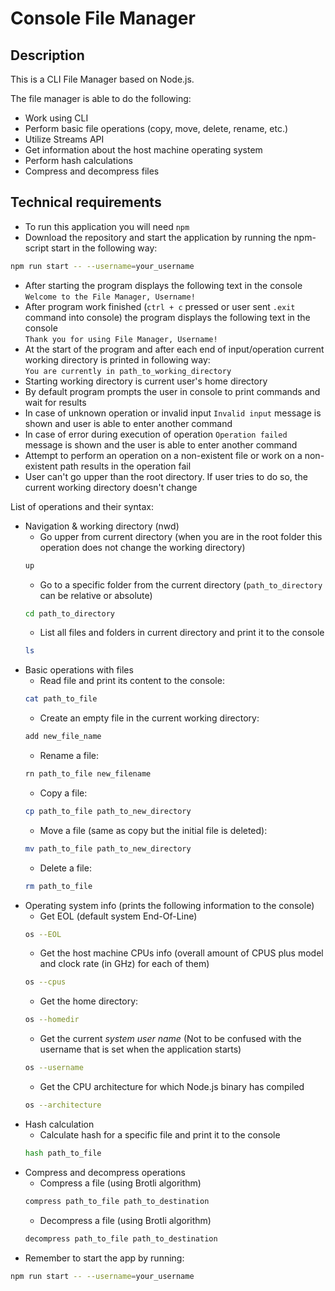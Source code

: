 # Console File Manager

## Description

This is a CLI File Manager based on Node.js.

The file manager is able to do the following:

- Work using CLI
- Perform basic file operations (copy, move, delete, rename, etc.)
- Utilize Streams API
- Get information about the host machine operating system
- Perform hash calculations
- Compress and decompress files

## Technical requirements

- To run this application you will need 
    `npm`
- Download the repository and start the application by running the npm-script start in the following way:
```bash
npm run start -- --username=your_username
```
- After starting the program displays the following text in the console  
`Welcome to the File Manager, Username!`  
- After program work finished (`ctrl + c` pressed or user sent `.exit` command into console) the program displays the following text in the console  
`Thank you for using File Manager, Username!`  
- At the start of the program and after each end of input/operation current working directory is printed in following way:  
`You are currently in path_to_working_directory`  
- Starting working directory is current user's home directory
- By default program prompts the user in console to print commands and wait for results  
- In case of unknown operation or invalid input `Invalid input` message is shown and user is able to enter another command
- In case of error during execution of operation `Operation failed` message is shown and the user is able to enter another command
- Attempt to perform an operation on a non-existent file or work on a non-existent path results in the operation fail
- User can't go upper than the root directory. If user tries to do so, the current working directory doesn't change  

List of operations and their syntax:
- Navigation & working directory (nwd)
    - Go upper from current directory (when you are in the root folder this operation does not change the working directory)  
    ```bash
    up
    ```
    - Go to a specific folder from the current directory (`path_to_directory` can be relative or absolute)
    ```bash
    cd path_to_directory
    ```
    - List all files and folders in current directory and print it to the console
    ```bash
    ls
    ```
- Basic operations with files
    - Read file and print its content to the console: 
    ```bash
    cat path_to_file
    ```
    - Create an empty file in the current working directory: 
    ```bash
    add new_file_name
    ```
    - Rename a file: 
    ```bash
    rn path_to_file new_filename
    ```
    - Copy a file: 
    ```bash
    cp path_to_file path_to_new_directory
    ```
    - Move a file (same as copy but the initial file is deleted): 
    ```bash
    mv path_to_file path_to_new_directory
    ```
    - Delete a file: 
    ```bash
    rm path_to_file
    ```
- Operating system info (prints the following information to the console)
    - Get EOL (default system End-Of-Line)  
    ```bash
    os --EOL
    ```
    - Get the host machine CPUs info (overall amount of CPUS plus model and clock rate (in GHz) for each of them)  
    ```bash
    os --cpus
    ```
    - Get the home directory: 
    ```bash
    os --homedir
    ```
    - Get the current *system user name* (Not to be confused with the username that is set when the application starts)  
    ```bash
    os --username
    ```
    - Get the CPU architecture for which Node.js binary has compiled  
    ```bash
    os --architecture
    ```
- Hash calculation  
    - Calculate hash for a specific file and print it to the console  
    ```bash
    hash path_to_file
    ```
- Compress and decompress operations  
    - Compress a file (using Brotli algorithm)  
    ```bash
    compress path_to_file path_to_destination
    ```
    - Decompress a file (using Brotli algorithm)  
    ```bash
    decompress path_to_file path_to_destination
    ```
- Remember to start the app by running: 
```bash
npm run start -- --username=your_username
```